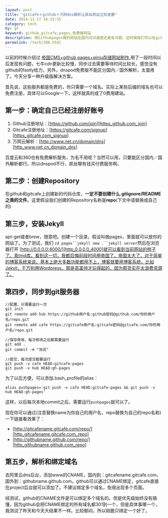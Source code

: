 ```yaml
---
layout: post
title: "gitcafe＋github＋万网dns解析让屌丝网站立刻逆袭"
date: 2014-11-17 16:33:55
category: tech
by: gf
keyword: github,gitcafe,pages,免费做网站
description: 用Githubpages做的网站在国内访问速度还是有问题。这时候我们可以在gitcafe也托管一份，配合dns解析，国内访问gitcafe；国外访问github。速度非常非常的快。屌丝网站访问速度马上飞起来。
permalink: /tech/208.html
---
```

以前的时候介绍过 [帝国CMS+github pages+qiniu存储网站制作][CMS_github pages_qiniu],用了一段时间以后发现有问题，七牛cdn更新比较慢，同步过去需要等待时间比较长，感觉没有github的fastly给力，另外，dnspod免费版不能区分国内／国外解析，太蛋疼了。今天分享一种升级版解决方案。

首先说，这些服务都是免费的，你只需要一个域名。实际上某些后缀的域名也可以免费注册，具体可以Google一下，这样就真的成了0费用建站。

## 第一步：确定自己已经注册好账号 ##

1.  Github注册地址：[https://github.com/join][https_github.com_join]
2.  Gitcafe注册地址：[https://gitcafe.com/signup][https_gitcafe.com_signup]
3.  万网云解析：[http://www.net.cn/domain/dns][http_www.net.cn_domain_dns]

百度云和360也有免费解析服务，为毛不用呢？当然可以用，只要能区分国内／国外解析都行。所以dnspod不行，屌丝哪有钱买付费服务啊。

## 第二步：创建Repository ##

在github和gitcafe上创建新的代码仓库，**一定不要创建什么.gitignore/README之类的文件**。这里假设我们创建的Repository名称是**repo**(下文中请替换成自己的)

## 第三步，安装Jekyll ##

apt-get或者brew，随意吧。创建一个目录。假设叫做pages，里面就可以放你的网站了。为了测试，我们 `cd pages``jekyll new .``jekyll server`然后在浏览器打开 [http://0.0.0.0:4000/][http_0.0.0.0_4000]就可以看到当前网站的样子了。真tmd库。看到这一切，我都后悔前段时间用帝国了。帝国太大了，对于简单的博客系统来说。基本上绝大多数功能都用不上，博客就要用博客系统，比如Jekyll，千万别用Wordpress，那是高富帅才玩得起的，因为那货实在太浪费资源了。

## 第四步，同步到git服务器 ##

    //配置，只需要运行一次
    git init
    git remote add hub https://github用户名:github密码@github.com/你的用户名/repo.git
    git remote add cafe https://gitcafe用户名:gitcafe密码@gitcafe.com/你的用户名/repo.git
    
    //保存修改，每次修改之后都需要运行
    git add .
    git commit -m "测试"
    
    //提交，每次提交都要运行
    git push -v cafe HEAD:gitcafe-pages
    git push -v hub HEAD:gh-pages

为了以后方便，可以添加.bash\_profile的alias：

    alias pushpages='git push -v cafe HEAD:gitcafe-pages && git push -v hub HEAD:gh-pages'

这样，以后每次本地commit之后，需要运行`pushpages`就可以了。

现在你可以通过(注意替换name为你自己的用户名，repo替换为自己的repo名称)一下链接看效果了：

 *  [http://gitcafename.gitcafe.com/repo/][http_gitcafename.gitcafe.com_repo]
 *  [http://githubname.github.com/repo/][http_githubname.github.com_repo]

## 第五步，解析和绑定域名 ##

去阿里云dns后台，添加www的CNAME，国内到：gitcafename.gitcafe.com，国外到：githubname.github.com。github可以通过CNAME绑定，gitcafe直接在project后台就可以添加了。不建议绑定多个域名，免得出现多个页面。

经测试，github的CNAME文件是可以绑定多个域名的。但是优先级始终没有搞懂，因为github会把CNAME绑定的所有域名都301到一个，但是具体事哪一个，我测试了昨天和今天大结果不一样。比较郁闷，所以刚脆只绑定一个好了。


[CMS_github pages_qiniu]: http://www.gfzj.us/tech/116.html
[https_github.com_join]: https://github.com/join
[https_gitcafe.com_signup]: https://gitcafe.com/signup
[http_www.net.cn_domain_dns]: http://www.net.cn/domain/dns
[http_0.0.0.0_4000]: http://0.0.0.0:4000/
[http_gitcafename.gitcafe.com_repo]: http://gitcafename.gitcafe.com/repo/
[http_githubname.github.com_repo]: http://githubname.github.com/repo/